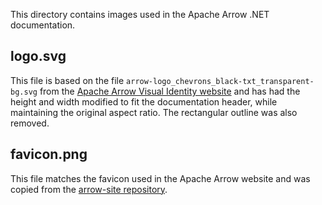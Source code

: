 This directory contains images used in the Apache Arrow .NET documentation.

## logo.svg

This file is based on the file `arrow-logo_chevrons_black-txt_transparent-bg.svg`
from the [Apache Arrow Visual Identity website](https://arrow.apache.org/visual_identity/)
and has had the height and width modified to fit the documentation header,
while maintaining the original aspect ratio.
The rectangular outline was also removed.

## favicon.png

This file matches the favicon used in the Apache Arrow website and was copied from the
[arrow-site repository](https://github.com/apache/arrow-site/blob/8884e2320ca131081a2617cdf93a222f0e92b6a3/img/logo.png).
